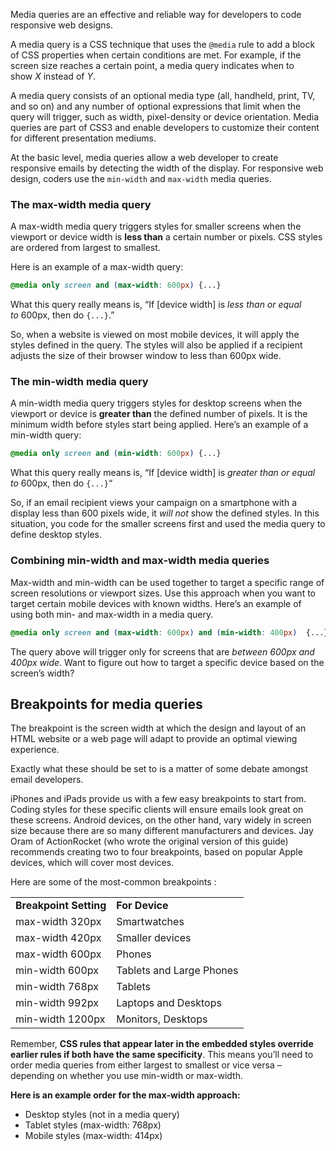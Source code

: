 Media queries are an effective and reliable way for developers to code responsive web designs.

A media query is a CSS technique that uses the `@media` rule to add a block of CSS properties when certain conditions are met. For example, if the screen size reaches a certain point, a media query indicates when to show _X_ instead of _Y_.

A media query consists of an optional media type (all, handheld, print, TV, and so on) and any number of optional expressions that limit when the query will trigger, such as width, pixel-density or device orientation. Media queries are part of CSS3 and enable developers to customize their content for different presentation mediums.

At the basic level, media queries allow a web developer to create responsive emails by detecting the width of the display. For responsive web design, coders use the `min-width` and `max-width` media queries.

### The max-width media query

A max-width media query triggers styles for smaller screens when the viewport or device width is **less than** a certain number or pixels. CSS styles are ordered from largest to smallest.

Here is an example of a max-width query:

```css
@media only screen and (max-width: 600px) {...}
```

What this query really means is, “If [device width] is _less than or equal to_ 600px, then do `{...}`.”

So, when a website is viewed on most mobile devices, it will apply the styles defined in the query. The styles will also be applied if a recipient adjusts the size of their browser window to less than 600px wide.

### The min-width media query

A min-width media query triggers styles for desktop screens when the viewport or device is **greater than** the defined number of pixels. It is the minimum width before styles start being applied. Here’s an example of a min-width query:

```css
@media only screen and (min-width: 600px) {...}
```

What this query really means is, “If [device width] is _greater than or equal to_ 600px, then do `{...}`“

So, if an email recipient views your campaign on a smartphone with a display less than 600 pixels wide, it _will not_ show the defined styles. In this situation, you code for the smaller screens first and used the media query to define desktop styles.

### Combining min-width and max-width media queries

Max-width and min-width can be used together to target a specific range of screen resolutions or viewport sizes. Use this approach when you want to target certain mobile devices with known widths. Here’s an example of using both min- and max-width in a media query.

```css
@media only screen and (max-width: 600px) and (min-width: 400px)  {...}
```

The query above will trigger only for screens that are _between 600px and 400px wide_. Want to figure out how to target a specific device based on the screen’s width?

## Breakpoints for media queries

The breakpoint is the screen width at which the design and layout of an HTML website or a web page will adapt to provide an optimal viewing experience.

Exactly what these should be set to is a matter of some debate amongst email developers.

iPhones and iPads provide us with a few easy breakpoints to start from. Coding styles for these specific clients will ensure emails look great on these screens. Android devices, on the other hand, vary widely in screen size because there are so many different manufacturers and devices. Jay Oram of ActionRocket (who wrote the original version of this guide) recommends creating two to four breakpoints, based on popular Apple devices, which will cover most devices.

Here are some of the most-common breakpoints :

|   |   |
|---|---|
|**Breakpoint Setting**|**For Device**|
|max-width 320px|Smartwatches|
|max-width 420px|Smaller devices|
|max-width 600px|Phones|
|min-width 600px|Tablets and Large Phones|
|min-width 768px|Tablets|
|min-width 992px|Laptops and Desktops|
|min-width 1200px|Monitors, Desktops|

Remember, **CSS rules that appear later in the embedded styles override earlier rules if both have the same specificity**. This means you’ll need to order media queries from either largest to smallest or vice versa – depending on whether you use min-width or max-width.

**Here is an example order for the max-width approach:**

- Desktop styles (not in a media query)
- Tablet styles (max-width: 768px)
- Mobile styles (max-width: 414px)

